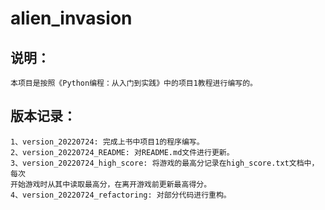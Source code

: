 # alien_invasion

## 说明：
    本项目是按照《Python编程：从入门到实践》中的项目1教程进行编写的。

## 版本记录：
    1、version_20220724: 完成上书中项目1的程序编写。
    2、version_20220724_README: 对README.md文件进行更新。
    3、version_20220724_high_score: 将游戏的最高分记录在high_score.txt文档中，每次
    开始游戏时从其中读取最高分，在离开游戏前更新最高得分。
    4、version_20220724_refactoring: 对部分代码进行重构。
